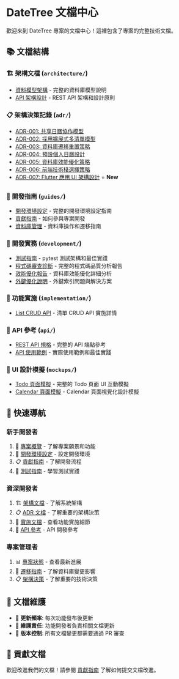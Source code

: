 # DateTree 文檔中心

歡迎來到 DateTree 專案的文檔中心！這裡包含了專案的完整技術文檔。

## 📚 文檔結構

### 🏗️ 架構文檔 (`architecture/`)

- [資料模型架構](architecture/data-models.md) - 完整的資料庫模型說明
- [API 架構設計](architecture/api-design.md) - REST API 架構和設計原則

### 📋 架構決策記錄 (`adr/`)

- [ADR-001: 共享日曆協作模型](adr/001-shared-calendar-collaboration-model.md)
- [ADR-002: 採用擴展式多清單模型](adr/002-adopt-extendable-multi-list-model.md)
- [ADR-003: 資料庫遷移重置策略](adr/003-database-migration-reset-strategy.md)
- [ADR-004: 預設個人日曆設計](adr/004-default-personal-calendar.md)
- [ADR-005: 資料庫效能優化策略](adr/005-database-performance-optimization-strategy.md)
- [ADR-006: 前端技術棧選擇策略](adr/006-frontend-technology-stack-selection.md)
- [ADR-007: Flutter 應用 UI 架構設計](adr/007-flutter-app-ui-architecture-design.md) ⭐ **New**

### 🔧 開發指南 (`guides/`)

- [開發環境設定](guides/development-setup.md) - 完整的開發環境設定指南
- [貢獻指南](guides/contributing.md) - 如何參與專案開發
- [資料庫管理](guides/database-management.md) - 資料庫操作和遷移指南

### 🧪 開發實務 (`development/`)

- [測試指南](development/testing-guide.md) - pytest 測試架構和最佳實踐
- [程式碼審查診斷](development/code-review-diagnosis.md) - 完整的程式碼品質分析報告
- [效能優化報告](development/performance-optimization-report.md) - 資料庫效能優化詳細分析
- [外鍵優化說明](development/foreign-key-optimization.md) - 外鍵索引問題與解決方案

### 🚀 功能實施 (`implementation/`)

- [List CRUD API](implementation/list-crud-api.md) - 清單 CRUD API 實施詳情

### 📖 API 參考 (`api/`)

- [REST API 規格](api/rest-api.md) - 完整的 API 端點參考
- [API 使用範例](api/examples.md) - 實際使用範例和最佳實踐

### 🎨 UI 設計模擬 (`mockups/`)

- [Todo 頁面模擬](mockups/todo-mockup.html) - 完整的 Todo 頁面 UI 互動模擬
- [Calendar 頁面模擬](mockups/calendar-mockup.html) - Calendar 頁面視覺化設計模擬

## 🎯 快速導航

### 新手開發者

1. 📖 [專案概覽](../README.md) - 了解專案願景和功能
2. 🔧 [開發環境設定](guides/development-setup.md) - 設定開發環境
3. 📋 [貢獻指南](guides/contributing.md) - 了解開發流程
4. 🧪 [測試指南](development/testing-guide.md) - 學習測試實踐

### 資深開發者

1. 🏗️ [架構文檔](architecture/) - 了解系統架構
2. 📋 [ADR 文檔](adr/) - 了解重要的架構決策
3. 🚀 [實施文檔](implementation/) - 查看功能實施細節
4. 📖 [API 參考](api/) - API 開發參考

### 專案管理者

1. 📊 [專案狀態](../README.md#7-專案開發狀態-development-status) - 查看最新進展
2. 🔄 [遷移指南](guides/database-management.md) - 了解資料庫變更影響
3. 📋 [架構決策](adr/) - 了解重要的技術決策

## 📝 文檔維護

- 📅 **更新頻率**: 每次功能發布後更新
- 👥 **維護責任**: 功能開發者負責相關文檔更新
- 🔄 **版本控制**: 所有文檔變更都需要通過 PR 審查

## 🚀 貢獻文檔

歡迎改進我們的文檔！請參閱 [貢獻指南](guides/contributing.md) 了解如何提交文檔改進。
